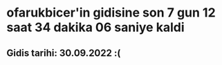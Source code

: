 # ofarukbicer'in gidisine son 7 gun 12 saat 34 dakika 06 saniye kaldi

## Gidis tarihi: 30.09.2022 :(